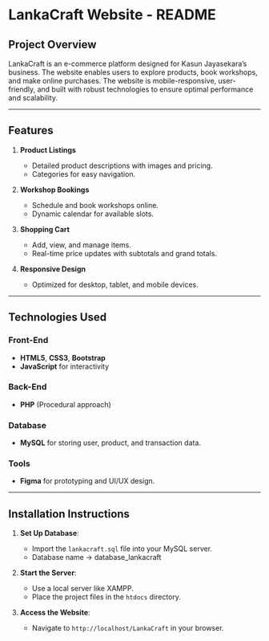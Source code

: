 # LankaCraft Website - README

## Project Overview
LankaCraft is an e-commerce platform designed for Kasun Jayasekara’s business. The website enables users to explore products, book workshops, and make online purchases. The website is mobile-responsive, user-friendly, and built with robust technologies to ensure optimal performance and scalability.

---

## Features
1. **Product Listings**
   - Detailed product descriptions with images and pricing.
   - Categories for easy navigation.

2. **Workshop Bookings**
   - Schedule and book workshops online.
   - Dynamic calendar for available slots.

3. **Shopping Cart**
   - Add, view, and manage items.
   - Real-time price updates with subtotals and grand totals.

4. **Responsive Design**
   - Optimized for desktop, tablet, and mobile devices.


---

## Technologies Used

### Front-End
- **HTML5**, **CSS3**, **Bootstrap**
- **JavaScript** for interactivity

### Back-End
- **PHP** (Procedural approach)

### Database
- **MySQL** for storing user, product, and transaction data.

### Tools
- **Figma** for prototyping and UI/UX design.

---

## Installation Instructions

1. **Set Up Database**:
   - Import the `lankacraft.sql` file into your MySQL server.
   - Database name -> database_lankacraft

2. **Start the Server**:
   - Use a local server like XAMPP.
   - Place the project files in the `htdocs` directory.

3. **Access the Website**:
   - Navigate to `http://localhost/LankaCraft` in your browser.





